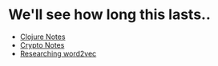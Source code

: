 # We'll see how long this lasts..

* [Clojure Notes](https://github.com/farleyknight/blog/blob/master/2013-12-26.md)
* [Crypto Notes](https://github.com/farleyknight/blog/blob/master/2013-12-25.md)
* [Researching word2vec](https://github.com/farleyknight/blog/blob/master/2013-12-24.md)
